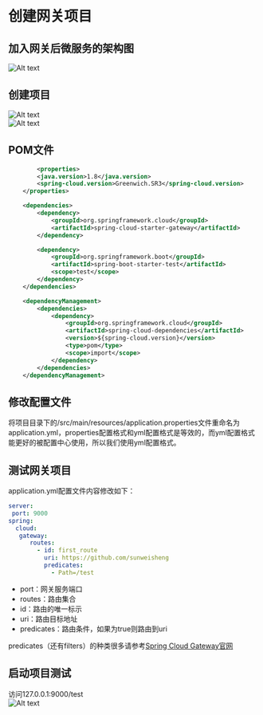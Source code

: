 # 创建网关项目

## 加入网关后微服务的架构图

![Alt text](http://static.bluersw.com/images/spring-cloud-gateway/spring-cloud-gateway-01.png )  

## 创建项目

![Alt text](http://static.bluersw.com/images/spring-cloud-gateway/spring-cloud-gateway-02.png )  
![Alt text](http://static.bluersw.com/images/spring-cloud-gateway/spring-cloud-gateway-03.png )  

## POM文件

```xml
        <properties>
		<java.version>1.8</java.version>
		<spring-cloud.version>Greenwich.SR3</spring-cloud.version>
	</properties>

	<dependencies>
		<dependency>
			<groupId>org.springframework.cloud</groupId>
			<artifactId>spring-cloud-starter-gateway</artifactId>
		</dependency>

		<dependency>
			<groupId>org.springframework.boot</groupId>
			<artifactId>spring-boot-starter-test</artifactId>
			<scope>test</scope>
		</dependency>
	</dependencies>

	<dependencyManagement>
		<dependencies>
			<dependency>
				<groupId>org.springframework.cloud</groupId>
				<artifactId>spring-cloud-dependencies</artifactId>
				<version>${spring-cloud.version}</version>
				<type>pom</type>
				<scope>import</scope>
			</dependency>
		</dependencies>
	</dependencyManagement>
```

## 修改配置文件

将项目目录下的/src/main/resources/application.properties文件重命名为application.yml，properties配置格式和yml配置格式是等效的，而yml配置格式能更好的被配置中心使用，所以我们使用yml配置格式。

## 测试网关项目

application.yml配置文件内容修改如下：

```yml
server:
 port: 9000
spring:
  cloud:
   gateway:
      routes:
        - id: first_route
          uri: https://github.com/sunweisheng
          predicates:
            - Path=/test
```

* port：网关服务端口
* routes：路由集合
* id：路由的唯一标示
* uri：路由目标地址
* predicates：路由条件，如果为true则路由到uri

predicates（还有filters）的种类很多请参考[Spring Cloud Gateway官网](https://cloud.spring.io/spring-cloud-gateway/reference/html/)

## 启动项目测试

访问127.0.0.1:9000/test  
![Alt text](http://static.bluersw.com/images/spring-cloud-gateway/spring-cloud-gateway-04.png )  
